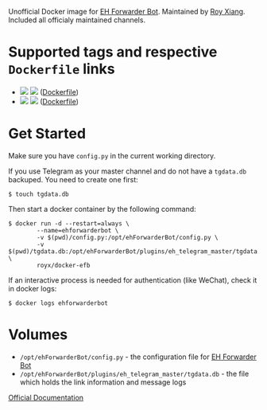 Unofficial Docker image for [EH Forwarder Bot](https://github.com/blueset/ehForwarderBot). Maintained by [Roy Xiang](http://github.com/RoyXiang). Included all officialy maintained channels.

# Supported tags and respective `Dockerfile` links

* [![](https://images.microbadger.com/badges/version/royx/docker-efb.svg)](https://microbadger.com/images/royx/docker-efb "Get your own version badge on microbadger.com")
  [![](https://images.microbadger.com/badges/image/royx/docker-efb.svg)](https://microbadger.com/images/royx/docker-efb "Get your own image badge on microbadger.com")
  ([Dockerfile](https://github.com/RoyXiang/docker-EFB/blob/master/Dockerfile))
* [![](https://images.microbadger.com/badges/version/royx/docker-efb:dev.svg)](https://microbadger.com/images/royx/docker-efb:dev "Get your own version badge on microbadger.com")
  [![](https://images.microbadger.com/badges/image/royx/docker-efb:dev.svg)](https://microbadger.com/images/royx/docker-efb:dev "Get your own image badge on microbadger.com")
  ([Dockerfile](https://github.com/RoyXiang/docker-EFB/blob/dev/Dockerfile))

# Get Started

Make sure you have `config.py` in the current working directory.

If you use Telegram as your master channel and do not have a `tgdata.db` backuped. You need to create one first:

```
$ touch tgdata.db
```

Then start a docker container by the following command:

```
$ docker run -d --restart=always \
        --name=ehforwarderbot \
        -v $(pwd)/config.py:/opt/ehForwarderBot/config.py \
        -v $(pwd)/tgdata.db:/opt/ehForwarderBot/plugins/eh_telegram_master/tgdata.db \
        royx/docker-efb
```

If an interactive process is needed for authentication (like WeChat), check it in docker logs:

```
$ docker logs ehforwarderbot
```

# Volumes

* `/opt/ehForwarderBot/config.py` - the configuration file for [EH Forwarder Bot](https://github.com/blueset/ehForwarderBot)
* `/opt/ehForwarderBot/plugins/eh_telegram_master/tgdata.db` - the file which holds the link information and message logs

[Official Documentation](https://ehforwarderbot.readthedocs.io)
